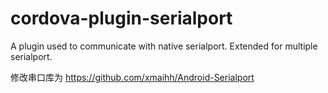 # cordova-plugin-serialport
A plugin used to communicate with native serialport.
Extended for multiple serialport.

修改串口库为 https://github.com/xmaihh/Android-Serialport
